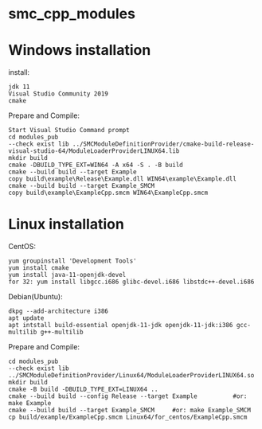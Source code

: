 # smc_cpp_modules

# Windows installation

install:

    jdk 11
    Visual Studio Community 2019
    cmake

Prepare and Compile:

    Start Visual Studio Command prompt
    cd modules_pub
    --check exist lib ../SMCModuleDefinitionProvider/cmake-build-release-visual-studio-64/ModuleLoaderProviderLINUX64.lib
    mkdir build
    cmake -DBUILD_TYPE_EXT=WIN64 -A x64 -S . -B build
    cmake --build build --target Example
    copy build\example\Release\Example.dll WIN64\example\Example.dll
    cmake --build build --target Example_SMCM
    copy build\example\ExampleCpp.smcm WIN64\ExampleCpp.smcm


# Linux installation

CentOS:

    yum groupinstall 'Development Tools'
    yum install cmake
    yum install java-11-openjdk-devel
    for 32: yum install libgcc.i686 glibc-devel.i686 libstdc++-devel.i686

Debian(Ubuntu):

    dkpg --add-architecture i386
    apt update
    apt intstall build-essential openjdk-11-jdk openjdk-11-jdk:i386 gcc-multilib g++-multilib

Prepare and Compile:
    
    cd modules_pub
    --check exist lib ../SMCModuleDefinitionProvider/Linux64/ModuleLoaderProviderLINUX64.so
    mkdir build
    cmake -B build -DBUILD_TYPE_EXT=LINUX64 ..
    cmake --build build --config Release --target Example          #or: make Example
    cmake --build build --target Example_SMCM     #or: make Example_SMCM
    cp build/example/ExampleCpp.smcm Linux64/for_centos/ExampleCpp.smcm
